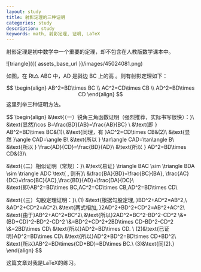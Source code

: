 ```yaml
---
layout: study
title: 射影定理的三种证明
categories: study
description: study
keywords: math, 射影定理, 证明, LaTeX
---
```


射影定理是初中数学中一个重要的定理，却不包含在人教版数学课本中。

![triangle]({{ assets_base_url }}/images/45024081.png)

如图，在  Rt△ ABC 中，AD 是斜边 BC 上的高 。则有射影定理如下：

$$
\begin{align}
AB^2=BD\times BC \\
AC^2=CD\times CB \\
AD^2=BD\times CD 
\end{align}
$$
这里列举三种证明方法。

$$
\begin{align}
&\text{（一）锐角三角函数证明（强烈推荐，实际书写很快）：}\\
&\text{显然}\cos B=\frac{BD}{AB}=\frac{AB}{BC} \\
&\text{即 } AB^2=BD\times BC&(1)\\
&\text{同理，有 }AC^2=CD\times CB&(2)\\
&\text{显然 }\angle CAD=\angle B\\
&\text{所以 } \tan\angle CAD=\tan\angle B\\
&\text{所以 } \frac{AD}{CD}=\frac{BD}{AD}\\
&\text{所以 } AD^2=BD\times CD&(3)\\

&\text{（二）相似证明（常规）：}\\
&\text{易证} \triangle BAC \sim \triangle BDA \sim \triangle ADC
\text{ , 则有}\\
&\frac{BA}{BD}=\frac{BC}{BA}, \frac{AC}{DC}=\frac{BC}{AC},\frac{BD}{AD}=\frac{DA}{DC}\\
&\text{即}AB^2=BD\times BC,AC^2=CD\times CB,AD^2=BD\times CD\\

&\text{（三）勾股定理证明：}\\
(1)
&\text{根据勾股定理, }BD^2+AD^2=AB^2,\\
&AD^2+CD^2=AC^2\\
&\text{两式相加, }2AD^2+BD^2+CD^2=AB^2+AC^2\\
&\text{由于}AB^2+AC^2=BC^2\\
&\text{所以}2AD^2=BC^2-BD^2-CD^2
\\&=(BD+CD)^2-BD^2-CD^2
\\&=BD^2+CD^2+2BD\times CD-BD^2-CD^2
\\&=2BD\times CD\\
&\text{所以}AD^2=BD\times CD.
\\
(2)&\text{已证明}AD^2=BD\times CD\\
&\text{所以}AD^2+BD^2=BD\times CD+BD^2\\
&\text{所以}AB^2=BD\times(CD+BD)=BD\times BC.\\
(3)&\text{同(2).}
\end{align}
$$


这篇文章对我是LaTeX的练习。